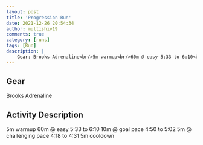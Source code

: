 ```yaml
---
layout: post
title: 'Progression Run'
date: 2021-12-26 20:54:34
author: multishiv19
comments: true
category: [runs]
tags: [Run]
description: |
    Gear: Brooks Adrenaline<br/>5m warmup<br/>60m @ easy 5:33 to 6:10<br/>10m @ goal pace 4:50 to 5:02<br/>5m @ challenging pace 4:18 to 4:31<br/>5m cooldown
---
```


## Gear
Brooks Adrenaline

## Activity Description
5m warmup
60m @ easy 5:33 to 6:10
10m @ goal pace 4:50 to 5:02
5m @ challenging pace 4:18 to 4:31
5m cooldown


<div width='100%' class='strava-embed-placeholder' data-embed-type='activity' data-embed-id='6427982683'></div>
<script src='https://strava-embeds.com/embed.js'></script>
